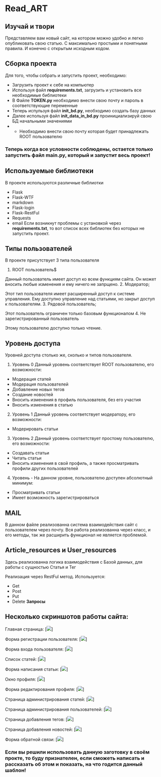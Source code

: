 #  Read_ART
## Изучай и твори
Представляем вам новый сайт, на котором можно удобно и легко опубликовать свою статью.
С максимально простыми и понятными правила.
И конечно с открытым исходным кодом.

## Сборка проекта
Для того, чтобы собрать и запустить проект, необходимо:
- Загрузить проект к себе на компьютер
- Используя файл **requirements.txt**, загрузить и установить все необходимые библиотеки
- В Файле **TOKEN.py** необходимо внести свою почту и пароль в соответствующие переменные
- Теперь испульзуя файл **init_bd.py**, необходимо создать базу данных
- Далее используя файл **init_data_in_bd.py** проинициализируй свою БД начальными значениями
- - Необходимо внести свою почту которая будет принадлежать ROOT пользователю
### Теперь когда все условности соблюдены, остается только запустить файл **main.py**, который и запустит весь проект!

## Используемые библиотеки
В проекте используются различные библиотки
- Flask
- Flask-WTF
- markdown
- Flask-login
- Flask-RestFul
- Requests
- email
Если возникнут проблемы с установкой через **requirements.txt**, то вот список всех библиотек без которых не запустить проект.

## Типы пользователей
В проекте присутствует 3 типа пользователя
1. ROOT пользователь$

Данный пользователь имеет доступ ко всем функциям сайта. Он может вносить любые изменения и ему ничего не запрщено.
2. Модератор;

Этот тип пользователя имеет расширенный доступ к системе управления. Ему доступно управление над статьями, но закрыт доступ к пользователям.
3. Рядовой пользователь;

Этот пользователь ограничен только базовым функционалом
4. Не зарегистрированный пользователь

Этому пользователю доступно только чтение.

## Уровень доступа
Уровней доступа столько же, сколько и типов пользователя.

1. Уровень 0
Данный уровень соответствует ROOT пользователю, его возможности:
- Модерация статей
- Модерация пользователей
- Добавление новых тегов
- Создание новостей
- Вносить изменения в профиль пользователя, без его участия
- Вносить изменения в статью

2. Уровень 1
Данный уровень соответствует модератору, его возможности:
- Модерировать статьи

3. Уровень 2
Данный уровень соответствует простому пользователю, его возможности:
- Создавать статьи
- Читать статьи
- Вносить изменения в свой профиль, а также просматривать профили других пользователей

4. Уровень -
На данном уровне, пользователю доступен абсолютный минимум:
- Просматривать статьи
- Имеет возможность зарегистрироваться


## MAIL
В данном файле реализованна система взаимодействия сайт с пользователем через почту.
Вся работа реализованна через класс, и его методы, так же расширить функционал не является проблемой.


## Article_resources и User_resources
Здесь реализованна логика взаимодействия с Базой данных, для работы с сущностью Статья и Тег

Реализация через RestFul метод. 
Используется:
- Get
- Post
- Put
- Delete
**Запросы**

## Несколько скриншотов работы сайта:

Главная страница:
[![](/image/home.png)]

Форма регистрации пользователя:
[![](/image/registr.png)]

Форма входа пользователя:
[![](/image/login.png)]

Список статей:
[![](/image/list.png)]

Форма написания статьи:
[![](/image/new_art.png)]

Окно профиля:
[![](/image/prof.png)]

Форма редактирования профиля:
[![](/image/edit_prof.png)]

Страница администрирования статей:
[![](/image/art.png)]

Страница администрирования пользователей:
[![](/image/list_prof.png)]

Страница добавления тегов:
[![](/image/teg.png)]

Страница добавления новостей:
[![](/image/news.png)]

Форма обратной связи:
[![](/image/coal.png)]
 
### Если вы решили использовать данную заготовку в своём прокте, то буду признателен, если сможеть написать и рассказать об этом и показать, на что годится данный шаблон!